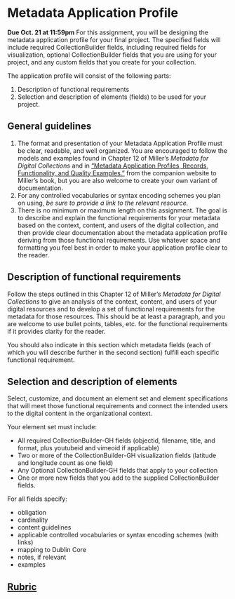 # Metadata Application Profile  
**Due Oct. 21 at 11:59pm**
For this assignment, you will be designing the metadata application profile for your final project. The specified fields will include required CollectionBuilder fields, including required fields for visualization, optional CollectionBuilder fields that you are using for your project, and any custom fields that you create for your collection.

The application profile will consist of the following parts:
1. Description of functional requirements
2. Selection and description of elements (fields) to be used for your project. 

## General guidelines
1. The format and presentation of your Metadata Application Profile must be clear, readable, and well organized. You are encouraged to follow the models and examples found in Chapter 12 of Miller’s _Metadata for Digital Collections_ and in [“Metadata Application Profiles, Records, Functionality, and Quality Examples.”](https://www.alastore.ala.org/sites/default/files/MDC_Functionality-ApplicationProfiles-Records.pdf) from the companion website to Miller’s book, but you are also welcome to create your own variant of documentation.
2. For any controlled vocabularies or syntax encoding schemes you plan on using, _be sure to provide a link to the relevant resource._
3. There is no minimum or maximum length on this assignment. The goal is to describe and explain the functional requirements for your metadata based on the context, content, and users of the digital collection, and then provide clear documentation about the metadata application profile deriving from those functional requirements. Use whatever space and formatting you feel best in order to make your application profile clear to the reader.

## Description of functional requirements
Follow the steps outlined in this Chapter 12 of Miller’s _Metadata for Digital Collections_ to give an analysis of the context, content, and users of your digital resources and to develop a set of functional requirements for the metadata for those resources. This should be at least a paragraph, and you are welcome to use bullet points, tables, etc. for the functional requirements if it provides clarity for the reader. 

You should also indicate in this section which metadata fields (each of which you will describe further in the second section) fulfill each specific functional requirement. 

## Selection and description of elements
Select, customize, and document an element set and element specifications that will meet those functional requirements and connect the intended users to the digital content in the organizational context.  

Your element set must include:
- All required CollectionBuilder-GH fields (objectid, filename, title, and format, plus youtubeid and vimeoid if applicable)
- Two or more of the CollectionBuilder-GH visualization fields (latitude and longitude count as one field)
- Any Optional CollectionBuilder-GH fields that apply to your collection
- One or more new fields that you add to the supplied CollectionBuilder fields.

For all fields specify:
- obligation
- cardinality
- content guidelines
- applicable controlled vocabularies or syntax encoding schemes (with links)
- mapping to Dublin Core
- notes, if relevant
- examples

## [Rubric](rubric_metadata_application_profile.md)
